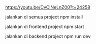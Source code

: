 https://youtu.be/CvCiNeLnZ00?t=24258

jalankan di semua project
npm install

jalankan di frontend project
npm start

jalankan di backend project
npm run dev